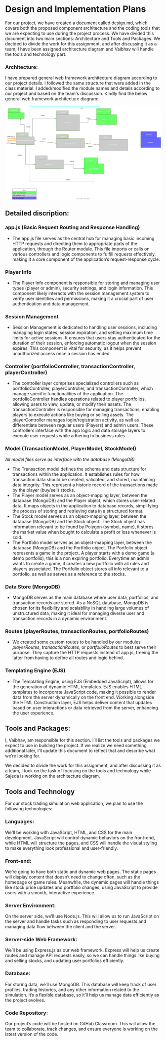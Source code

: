 # Design and Implementation Plans

For our project, we have created a document called design.md, which covers both the proposed component architecture and the coding tools that we are expecting to use during the project process. We have divided this document into two main sections: Architecture and Tools and Packages. We decided to divide the work for this assignment, and after discussing it as a team, I have been assigned architecture diagram and Vaibhav will handle the tools and technology part.

### Architecture:

I have prepared general web framework architecture diagram according to our project details. I followed the same structure that were added in the class material. I added/modified the module names and details according to our project and based on the team's discussion. Kindly find the below general web framework architecture diagram: 

![Figure 2.4](images/Architecture.svg)

## Detailed discription:
### app.js (Basic Request Routing and Response Handling)
* The app.js file serves as the central hub for managing basic incoming HTTP requests and directing them to appropriate parts of the application, through the Router module. This file imports or calls on various controllers and logic components to fulfill requests effectively, making it a core component of the application’s request-response cycle. 

### Player Info
* The Player Info component is responsible for storing and managing user types (player or admin), security settings, and login information. This component likely interacts with the session management system to verify user identities and permissions, making it a crucial part of user authentication and data management.

### Session Management
* Session Management is dedicated to handling user sessions, including managing login states, session expiration, and setting maximum time limits for active sessions. It ensures that users stay authenticated for the duration of their session, enforcing automatic logout when the session expires. This component is vital for security, as it helps prevent unauthorized access once a session has ended.
  
### Controller (portfolioController, transactionController, playerController)
* The controller layer comprises specialized controllers such as portfolioController, playerController, and transactionController, which manage specific functionalities of the application. The portfolioController handles operations related to player portfolios, allowing users to view, update, or modify their assets. The transactionController is responsible for managing transactions, enabling players to execute actions like buying or selling assets. The playerController manages login/registration activity, as well as differentiate between regular users (Players) and admin users. These controllers interface with the app logic and data storage layers to execute user requests while adhering to business rules.
  
### Model (TransactionModel, PlayerModel, StockModel)
*All model files serve as interface with the database (MongoDB)*
* The Transaction model defines the schema and data structure for transactions within the application. It establishes rules for how transaction data should be created, validated, and stored, maintaining data integrity. This represent a historic record of the transactions made by the player (buy/sell) stocks.
* The Player model serves as an object-mapping layer, between the database (MongoDB) and the Player object, which stores user-related data. It maps objects in the application to database records, simplifying the process of storing and retrieving data in a structured format.
* The Stock model serves as an object-mapping layer, between the database (MongoDB) and the Stock object. The Stock object has information relevant to be found by Polygon (symbol, name), it stores the market value when bought to calculate a profit or loss whenever is sold.
* The Portfolio model serves as an object-mapping layer, between the database (MongoDB) and the Portfolio object. The Portfolio object represents a game in the project. A player starts with a demo game (a demo portfolio), this is a non expiring portfolio. Everytime an admin wants to create a game, it creates a new portfolio with all rules and players associated. The Portfolio object stores all info relevant to a portfolio, as well as serves as a reference to the stocks. 

### Data Store (MongoDB)
* MongoDB serves as the main database where user data, portfolios, and transaction records are stored. As a NoSQL database, MongoDB is chosen for its flexibility and scalability in handling large volumes of unstructured data, making it ideal for managing diverse user and transaction records in a dynamic environment.

### Routes (playerRoutes, transactionRoutes, portfolioRoutes)
* We created some custom routes to be handled by our modules *playerRoutes*, *transactionRoutes*, or *portfolioRoutes* to best serve their purpose. They capture the HTTP requests instead of app.js, freeing the latter from having to define all routes and logic behind.

### Templating Engine (EJS)
* The Templating Engine, using EJS (Embedded JavaScript), allows for the generation of dynamic HTML templates. EJS enables HTML templates to incorporate JavaScript code, making it possible to render data from the server dynamically on the front end. Working alongside the HTML Construction layer, EJS helps deliver content that updates based on user interactions or data retrieved from the server, enhancing the user experience.

## Tools and Packages: 

I, Vaibhav, am responsible for this section. I’ll list the tools and packages we expect to use in building the project. If we realize we need something additional later, I’ll update this document to reflect that and describe what we’re looking for.

We decided to divide the work for this assignment, and after discussing it as a team, I took on the task of focusing on the tools and technology while Sajeda is working on the architecture diagram.

## Tools and Technology

For our stock trading simulation web application, we plan to use the following technologies:

### Languages:

We'll be working with JavaScript, HTML, and CSS for the main development. JavaScript will control dynamic behaviors on the front-end, while HTML will structure the pages, and CSS will handle the visual styling to make everything look professional and user-friendly.

### Front-end:

We’re going to have both static and dynamic web pages. The static pages will display content that doesn’t need to change often, such as the homepage or game rules. Meanwhile, the dynamic pages will handle things like stock price updates and portfolio changes, using JavaScript to provide users with a smooth, interactive experience.

### Server Environment:

On the server side, we’ll use Node.js. This will allow us to run JavaScript on the server and handle tasks such as responding to user requests and managing data flow between the client and the server.

### Server-side Web Framework:

We’ll be using Express.js as our web framework. Express will help us create routes and manage API requests easily, so we can handle things like buying and selling stocks, and updating user portfolios efficiently.

### Database:

For storing data, we’ll use MongoDB. This database will keep track of user profiles, trading histories, and any other information related to the simulation. It’s a flexible database, so it’ll help us manage data efficiently as the project evolves.

### Code Repository:

Our project’s code will be hosted on GitHub Classroom. This will allow the team to collaborate, track changes, and ensure everyone is working on the latest version of the code.
